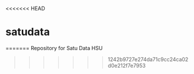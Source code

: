 <<<<<<< HEAD
# satudata
=======
Repository for Satu Data HSU
>>>>>>> 1242b9727e274da71c9cc24ca02d0e212f7e7953
